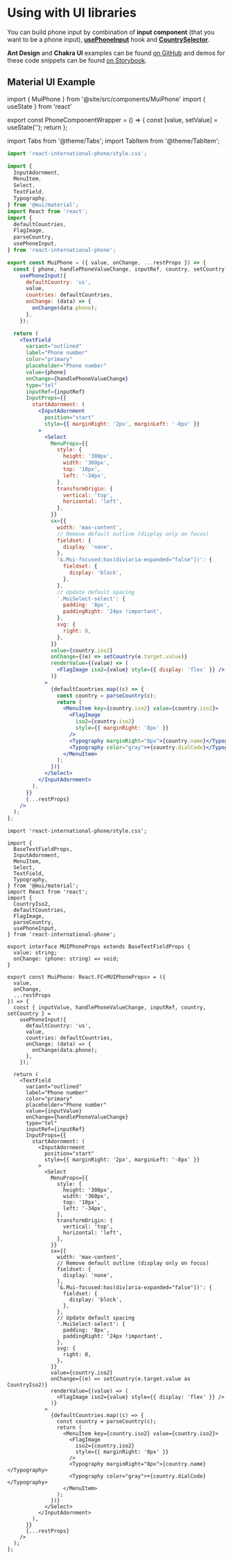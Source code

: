 # Using with UI libraries

You can build phone input by combination of **input component** (that you want to be a phone input), [**usePhoneInput**](./usePhoneInput) hook and [**CountrySelector**](../Subcomponents%20API/CountrySelector).

**Ant Design** and **Chakra UI** examples can be found [on GitHub](https://github.com/goveo/react-international-phone/tree/master/src/stories/UiLibsExample/components) and demos for these code snippets can be found [on Storybook](https://react-international-phone-storybook.vercel.app/?path=/story/using-with-ui-libs).

## Material UI Example

import { MuiPhone } from '@site/src/components/MuiPhone'
import { useState } from 'react'

export const PhoneComponentWrapper = () => {
const [value, setValue] = useState('');
return <MuiPhone value={value} onChange={setValue}/>
};

<div style={{ margin: "3rem 0 2rem" }}>
  <PhoneComponentWrapper />
</div>

import Tabs from '@theme/Tabs';
import TabItem from '@theme/TabItem';

<Tabs>

<TabItem value="jsx" label="JavaScript">

```jsx
import 'react-international-phone/style.css';

import {
  InputAdornment,
  MenuItem,
  Select,
  TextField,
  Typography,
} from '@mui/material';
import React from 'react';
import {
  defaultCountries,
  FlagImage,
  parseCountry,
  usePhoneInput,
} from 'react-international-phone';

export const MuiPhone = ({ value, onChange, ...restProps }) => {
  const { phone, handlePhoneValueChange, inputRef, country, setCountry } =
    usePhoneInput({
      defaultCountry: 'us',
      value,
      countries: defaultCountries,
      onChange: (data) => {
        onChange(data.phone);
      },
    });

  return (
    <TextField
      variant="outlined"
      label="Phone number"
      color="primary"
      placeholder="Phone number"
      value={phone}
      onChange={handlePhoneValueChange}
      type="tel"
      inputRef={inputRef}
      InputProps={{
        startAdornment: (
          <InputAdornment
            position="start"
            style={{ marginRight: '2px', marginLeft: '-8px' }}
          >
            <Select
              MenuProps={{
                style: {
                  height: '300px',
                  width: '360px',
                  top: '10px',
                  left: '-34px',
                },
                transformOrigin: {
                  vertical: 'top',
                  horizontal: 'left',
                },
              }}
              sx={{
                width: 'max-content',
                // Remove default outline (display only on focus)
                fieldset: {
                  display: 'none',
                },
                '&.Mui-focused:has(div[aria-expanded="false"])': {
                  fieldset: {
                    display: 'block',
                  },
                },
                // Update default spacing
                '.MuiSelect-select': {
                  padding: '8px',
                  paddingRight: '24px !important',
                },
                svg: {
                  right: 0,
                },
              }}
              value={country.iso2}
              onChange={(e) => setCountry(e.target.value)}
              renderValue={(value) => (
                <FlagImage iso2={value} style={{ display: 'flex' }} />
              )}
            >
              {defaultCountries.map((c) => {
                const country = parseCountry(c);
                return (
                  <MenuItem key={country.iso2} value={country.iso2}>
                    <FlagImage
                      iso2={country.iso2}
                      style={{ marginRight: '8px' }}
                    />
                    <Typography marginRight="8px">{country.name}</Typography>
                    <Typography color="gray">+{country.dialCode}</Typography>
                  </MenuItem>
                );
              })}
            </Select>
          </InputAdornment>
        ),
      }}
      {...restProps}
    />
  );
};
```

  </TabItem>

  <TabItem value="tsx" label="TypeScript">

```tsx
import 'react-international-phone/style.css';

import {
  BaseTextFieldProps,
  InputAdornment,
  MenuItem,
  Select,
  TextField,
  Typography,
} from '@mui/material';
import React from 'react';
import {
  CountryIso2,
  defaultCountries,
  FlagImage,
  parseCountry,
  usePhoneInput,
} from 'react-international-phone';

export interface MUIPhoneProps extends BaseTextFieldProps {
  value: string;
  onChange: (phone: string) => void;
}

export const MuiPhone: React.FC<MUIPhoneProps> = ({
  value,
  onChange,
  ...restProps
}) => {
  const { inputValue, handlePhoneValueChange, inputRef, country, setCountry } =
    usePhoneInput({
      defaultCountry: 'us',
      value,
      countries: defaultCountries,
      onChange: (data) => {
        onChange(data.phone);
      },
    });

  return (
    <TextField
      variant="outlined"
      label="Phone number"
      color="primary"
      placeholder="Phone number"
      value={inputValue}
      onChange={handlePhoneValueChange}
      type="tel"
      inputRef={inputRef}
      InputProps={{
        startAdornment: (
          <InputAdornment
            position="start"
            style={{ marginRight: '2px', marginLeft: '-8px' }}
          >
            <Select
              MenuProps={{
                style: {
                  height: '300px',
                  width: '360px',
                  top: '10px',
                  left: '-34px',
                },
                transformOrigin: {
                  vertical: 'top',
                  horizontal: 'left',
                },
              }}
              sx={{
                width: 'max-content',
                // Remove default outline (display only on focus)
                fieldset: {
                  display: 'none',
                },
                '&.Mui-focused:has(div[aria-expanded="false"])': {
                  fieldset: {
                    display: 'block',
                  },
                },
                // Update default spacing
                '.MuiSelect-select': {
                  padding: '8px',
                  paddingRight: '24px !important',
                },
                svg: {
                  right: 0,
                },
              }}
              value={country.iso2}
              onChange={(e) => setCountry(e.target.value as CountryIso2)}
              renderValue={(value) => (
                <FlagImage iso2={value} style={{ display: 'flex' }} />
              )}
            >
              {defaultCountries.map((c) => {
                const country = parseCountry(c);
                return (
                  <MenuItem key={country.iso2} value={country.iso2}>
                    <FlagImage
                      iso2={country.iso2}
                      style={{ marginRight: '8px' }}
                    />
                    <Typography marginRight="8px">{country.name}</Typography>
                    <Typography color="gray">+{country.dialCode}</Typography>
                  </MenuItem>
                );
              })}
            </Select>
          </InputAdornment>
        ),
      }}
      {...restProps}
    />
  );
};
```

  </TabItem>

</Tabs>
